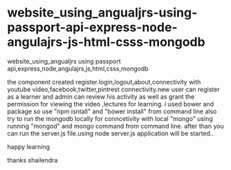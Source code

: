 # website_using_angualjrs-using-passport-api-express-node-angulajrs-js-html-csss-mongodb
website_using_angualjrs using passport api,express,node,angulajrs,js,html,csss,mongodb

the component created
register.login,logout,about,connectivity with youtube video,facebook,twitter,pintrest connectivity.new user can register as a learner
and admin can review his activity as well as grant the permission for viewing the video ,lectures for learning.
i used bower and package so use "npm isntall" and "bower install" from command line
also try to run the mongodb locally for conncetivity with local "mongo" using running "mongod" and mongo command from command line.
after than you can run the server.js file.using node server.js application will be started..


happy learning

thanks
shailendra
